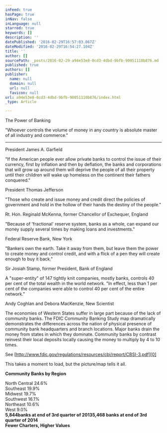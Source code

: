 ```yaml
---
inFeed: true
hasPage: true
inNav: false
inLanguage: null
starred: true
keywords: []
description: ''
datePublished: '2016-02-29T16:57:03.067Z'
dateModified: '2016-02-29T16:54:27.104Z'
title: ''
author: []
sourcePath: _posts/2016-02-29-a94e53e8-0cd3-4dbd-9bfb-90051110b876.md
published: true
authors: []
publisher:
  name: null
  domain: null
  url: null
  favicon: null
url: a94e53e8-0cd3-4dbd-9bfb-90051110b876/index.html
_type: Article

---
```

The Power of Banking

"Whoever controls the volume of money in any country is absolute master of all industry and commerce."  
****

President James A. Garfield

"If the American people ever allow private banks to control the issue of their currency, first by inflation and then by deflation, the banks and corporations that will grow up around them will deprive the people of all their property until their children will wake up homeless on the continent their fathers conquered."

President Thomas Jefferson

"Those who create and issue money and credit direct the policies of government and hold in the hollow of their hands the destiny of the people."

Rt. Hon. Reginald McKenna, former Chancellor of Exchequer, England

"Because of 'fractional' reserve system, banks as a whole, can expand our money supply several times by making loans and investments."

Federal Reserve Bank, New York

"Bankers own the earth. Take it away from them, but leave them the power to create money and control credit, and with a flick of a pen they will create enough to buy it back." 

Sir Josiah Stamp, former President, Bank of England

A "super-entity" of 147 tightly knit companies, mostly banks, controls 40 per cent of the total wealth in the world network. "In effect, less than 1 per cent of the companies were able to control 40 per cent of the entire network."

Andy Coghlan and Debora MacKenzie, New Scientist

The economies of Western States suffer in large part because of the lack of community banks.  The FDIC Community Banking Study map dramatically demonstrates the differences across the nation of physical presence of community bank headquarters and branch locations.  Major banks drain the money from states in which they dominate.  Community banks by contrast reinvest their local deposits locally causing the money to multiply by 4 to 10 times.

See [http://www.fdic.gov/regulations/resources/cbi/report/CBSI-3.pdf][0]

This takes a moment to load, but the picture/map tells it all.

**Community Banks by Region**

North Central 24.6%   
Southeast 19.9%   
Midwest 19.7%   
Southwest 16.1%   
Northeast 10.6%   
West 9.0%   
**5,844****banks at end of 3rd quarter of 2013****5,468 banks at end of 3rd quarter of 2014**  
**Fewer Charters, Higher Values**

[0]: http://www.fdic.gov/regulations/resources/cbi/report/CBSI-3.pdf